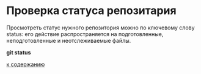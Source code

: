 # Проверка статуса репозитария  

Просмотреть статус нужного репозитория можно по ключевому слову status: его действие распространяется на подготовленные, неподготовленные и неотслеживаемые файлы.


**git status**

[к содержанию](readme.md)